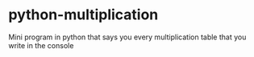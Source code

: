 # python-multiplication
Mini program in python that says you every multiplication table that you write in the console
